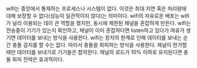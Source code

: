 wifi는 중앙에서 통제하는 프로세스나 시스템이 없다. 이것은 최대 지연 혹은 처리량에 대해 보장할 수 없다(성능이 일관적이지 않다)는 의미이다. 
wifi의 자유로운 배포는 wifi가 널리 이용되는 데이 큰 역할을 했지만, 동시에 제한된 채널을 혼잡하게 만든다. 
wifi는 전송중이 기기가 있는지 확인하고, 채널이 이미 혼잡하다면 listen하고 있다가 여유가 생기면 데이터를 보내는 방식을 사용한다.
wifi는 장치의 한계로 인해 데이터를 보내는 순간 충돌 감지를 할 수는 없다. 따라서 충돌을 회피하는 방식을 사용한다. 체널이 한가할 때만 데이터를 보내기로 기기들은 합의한다. 
채널의 로드가 10% 이하로 유지된다면 충돌 회피 전략은 효과적이다. 


